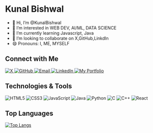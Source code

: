 # Kunal Bishwal
- 👋 Hi, I’m @KunalBishwal
- 👀 I’m interested in WEB DEV, AI/ML, DATA SCIENCE
- 🌱 I’m currently learning Javascript, Java
- 💞️ I’m looking to collaborate on X,GitHub,LinkdIn 
- 😄 Pronouns: I, ME, MYSELF
## Connect with Me
<a href="https://x.com/KunalBishwal18" target="_blank">
  <img src="https://img.shields.io/badge/-X-1DA1F2?style=for-the-badge&logo=X&logoColor=white" alt="X" />
</a>
<a href="https://github.com/KunalBishwal" target="_blank">
  <img src="https://img.shields.io/badge/-GitHub-181717?style=for-the-badge&logo=github&logoColor=white" alt="GitHub" />
</a>
<a href="mailto:kunalbishwal2004@gmail.com" target="_blank">
  <img src="https://img.shields.io/badge/-Email-D14836?style=for-the-badge&logo=gmail&logoColor=white" alt="Email" />
</a>
<a href="https://www.linkedin.com/in/kunalbishwal" target="_blank">
  <img src="https://img.shields.io/badge/-LinkedIn-0A66C2?style=for-the-badge&logo=LinkedIn&logoColor=white" alt="LinkedIn" />
</a>
<a href="https://my-ideportfolio.netlify.app" target="_blank">
  <img src="https://img.shields.io/badge/-Portfolio-4D8C2C?style=for-the-badge&logo=appveyor&logoColor=white" alt="My Portfolio" />
</a>

## Technologies & Tools
![HTML5](https://img.shields.io/badge/-HTML5-E34F26?logo=html5&logoColor=fff)
![CSS3](https://img.shields.io/badge/-CSS3-1572B6?logo=css3&logoColor=fff)
![JavaScript](https://img.shields.io/badge/-JavaScript-F7DF1E?logo=javascript&logoColor=000)
![Java](https://img.shields.io/badge/-Java-007396?logo=java&logoColor=fff)
![Python](https://img.shields.io/badge/-Python-3776AB?logo=python&logoColor=fff)
![C](https://img.shields.io/badge/-C-A8B9CC?logo=c&logoColor=fff)
![C++](https://img.shields.io/badge/-C++-00599C?logo=cplusplus&logoColor=fff)
![React](https://img.shields.io/badge/-React-61DAFB?logo=react&logoColor=000)
## Top Languages
[![Top Langs](https://github-readme-stats.vercel.app/api/top-langs/?username=KunalBishwal&layout=compact&theme=dark)](https://github.com/KunalBishwal)
